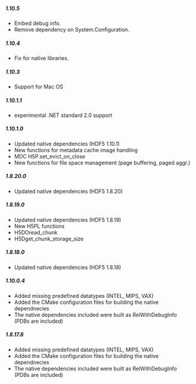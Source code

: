 ##### 1.10.5
* Embed debug info.
* Remove dependency on System.Configuration.

##### 1.10.4
* Fix for native libraries.

##### 1.10.3
* Support for Mac OS

##### 1.10.1.1
* experimental .NET standard 2.0 support

##### 1.10.1.0
* Updated native dependencies (HDF5 1.10.1) 
* New functions for metadata cache image handling
* MDC H5P.set_evict_on_close
* New functions for file space management (page buffering, paged aggr.)

##### 1.8.20.0
* Updated native dependencies (HDF5 1.8.20) 

##### 1.8.19.0
* Updated native dependencies (HDF5 1.8.19) 
* New H5PL functions
* H5DOread_chunk
* H5Dget_chunk_storage_size

##### 1.8.18.0
* Updated native dependencies (HDF5 1.8.18) 

##### 1.10.0.4
* Added missing predefined datatypes (INTEL, MIPS, VAX)
* Added the CMake configuration files for building the native dependnecies
* The native dependencies included were built as RelWithDebugInfo (PDBs are included)

##### 1.8.17.8
* Added missing predefined datatypes (INTEL, MIPS, VAX)
* Added the CMake configuration files for building the native dependnecies
* The native dependencies included were built as RelWithDebugInfo (PDBs are included)
